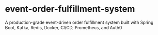 # event-order-fulfillment-system
A production-grade event-driven order fulfillment system built with Spring Boot, Kafka, Redis, Docker, CI/CD, Prometheus, and Auth0

